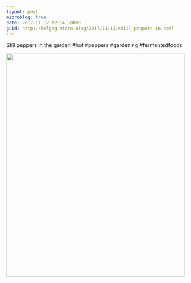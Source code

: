 ```yaml
---
layout: post
microblog: true
date: 2017-11-12 12:14 -0000
guid: http://helgeg.micro.blog/2017/11/12/still-peppers-in.html
---
```

Still peppers in the garden #hot #peppers #gardening #fermentedfoods

<img src="http://microblog.helgegudmundsen.com/uploads/2018/3f499655db.jpg" width="480" height="600" />
